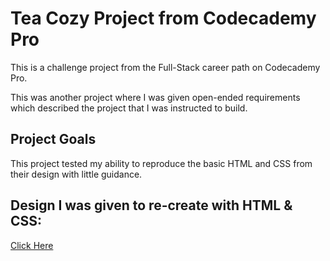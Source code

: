 # Tea Cozy Project from Codecademy Pro

This is a challenge project from the Full-Stack career path on Codecademy Pro.

This was another project where I was given open-ended requirements which described the project that I was instructed to build.

## Project Goals
This project tested my ability to reproduce the basic HTML and CSS  from their design with little guidance.

## Design I was given to re-create with HTML & CSS:
[Click Here](https://content.codecademy.com/courses/freelance-1/unit-4/img-tea-cozy-redline.jpg)